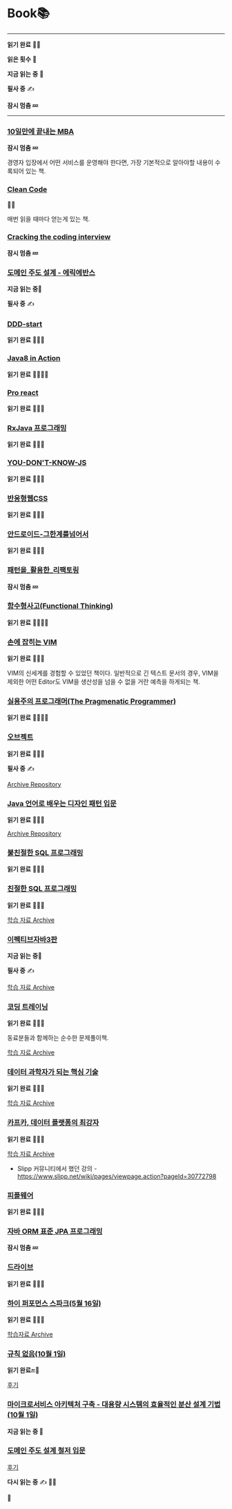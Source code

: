 # Book📚

---



**읽기 완료** 📕🔚



**읽은 횟수** 🌟

**지금 읽는 중** 🔖

**필사 중** ✍

**잠시 멈춤 💤**

---
### [10일만에 끝내는 MBA](/10일%20만에%20끝내는%20MBA)

**잠시 멈춤 💤**

경영자 입장에서 어떤 서비스를 운영해야 한다면, 가장 기본적으로 알아야할 내용이 수록되어 있는 책.



### [Clean Code](/Clean%20Code)

🌟🌟


매번 읽을 때마다 얻는게 있는 책.



### [Cracking the coding interview](/Cracking%20the%20coding%20interview)

**잠시 멈춤 💤**



### [도메인 주도 설계 - 에릭에반스](/ddd)

**지금 읽는 중**🔖

**필사 중** ✍



### [DDD-start](/DDD-start)

**읽기 완료** 📕🔚🌟



### [Java8 in Action](/Java8%20in%20Action)

**읽기 완료** 📕🔚🌟🌟



### [Pro react](/Pro%20react)

**읽기 완료** 📕🔚🌟



### [RxJava 프로그래밍](/RxJava%20프로그래밍)

**읽기 완료** 📕🔚🌟



### [YOU-DON'T-KNOW-JS](/YOU-DON'T-KNOW-JS)

**읽기 완료** 📕🔚🌟



### [반응형웹CSS](/반응형웹CSS)

**읽기 완료** 📕🔚🌟



### [안드로이드-그한계를넘어서](/안드로이드-그한계를넘어서)

**읽기 완료** 📕🔚🌟



### [패턴을_활용한_리팩토링](/패턴을_활용한_리팩토링)

**잠시 멈춤 💤**



### [함수형사고(Functional Thinking)](https://github.com/LenKIM/Book/tree/master/%ED%95%A8%EC%88%98%ED%98%95%EC%82%AC%EA%B3%A0(Functional%20Thinking))

**읽기 완료** 📕🔚🌟🌟



### [손에 잡히는 VIM](손에%20잡히는%20VIM.md)

**읽기 완료** 📕🔚🌟

VIM의 신세계를 경험할 수 있었던 책이다. 일반적으로 긴 텍스트 문서의 경우, VIM을 제외한 어떤 Editor도 VIM을 생산성을 넘을 수 없을 거란 예측을 하게되는 책.



### [실용주의 프로그래머(The Pragmenatic Programmer)](실용주의%20프로그래머(The%20Pragmenatic%20Programmer).md)

**읽기 완료** 📕🔚🌟🌟



### [오브젝트](https://wikibook.co.kr/object/)

**읽기 완료** 📕🔚🌟

**필사 중** ✍

[Archive Repository](https://github.com/LenKIM/object-book)



### [Java 언어로 배우는 디자인 패턴 입문](http://www.yes24.com/Product/Goods/2918928)

**읽기 완료** 📕🔚🌟

[Archive Repository](https://github.com/LenKIM/DesignPattern)




### [불친절한 SQL 프로그래밍](http://www.yes24.com/Product/Goods/64391533)

**읽기 완료** 📕🔚🌟

### [친절한 SQL 프로그래밍](http://www.yes24.com/Product/Goods/61254539)

**읽기 완료** 📕🔚🌟

[학습 자료 Archive](https://github.com/sql-study/archive/tree/SummaryByLen)




### [이펙티브자바3판](https://blog.insightbook.co.kr/2018/10/24/%EC%9D%B4%ED%8E%99%ED%8B%B0%EB%B8%8C-%EC%9E%90%EB%B0%94-3%ED%8C%90effective-java-3-e/)

**지금 읽는 중**🔖

**필사 중** ✍

[학습 자료 Archive](https://github.com/LenKIM/everyone-is-effective-java-study)



### [코딩 트레이닝](http://www.yes24.com/Product/Goods/30076865?OzSrank=1)

**읽기 완료** 📕🔚🌟

동료분들과 함께하는 순수한 문제풀이책.

[학습 자료 Archive](https://github.com/LenKIM/coding-trainning)



### [데이터 과학자가 되는 핵심 기술](http://www.acornpub.co.kr/book/principle-data-science)

**읽기 완료** 📕🔚🌟

[학습 자료 Archive](https://github.com/LenKIM/Show-me-the-data-science/tree/master/03.Principles-of-Data-Science)



### [카프카, 데이터 플랫폼의 최강자](http://www.yes24.com/Product/Goods/59789254)

**읽기 완료** 📕🔚🌟

[학습 자료 Archive](https://github.com/LenKIM/Show-me-the-data-science/blob/master/02.BigData/kafka/Summary.md)

- Slipp 커뮤니티에서 했던 강의 -https://www.slipp.net/wiki/pages/viewpage.action?pageId=30772798



### [피플웨어](http://www.kyobobook.co.kr/product/detailViewKor.laf?mallGb=KOR&ejkGb=KOR&linkClass=3302&barcode=9788966261109)

**읽기 완료** 📕🔚🌟



### [자바 ORM 표준 JPA 프로그래밍](http://www.kyobobook.co.kr/product/detailViewKor.laf?ejkGb=KOR&mallGb=KOR&barcode=9788960777330&orderClick=LAG&Kc=)

**잠시 멈춤 💤**



### [드라이브](http://www.yes24.com/Product/Goods/5819980?scode=032&OzSrank=10)

**읽기 완료** 📕🔚🌟



### [하이 퍼포먼스 스파크(5월 16일)](http://www.yes24.com/Product/Goods/5819980?scode=032&OzSrank=10)

**읽기 완료** 📕🔚🌟

[학습자료 Archive](https://github.com/LenKIM/Show-me-the-data-science/tree/master/05.Spark%26Scala/HighPerformanceSpark)



### [규칙 없음(10월 1일)](http://www.kyobobook.co.kr/product/detailViewKor.laf?ejkGb=KOR&mallGb=KOR&barcode=9788925599632&orderClick=LAG&Kc=)

**읽기 완료**🔚🌟

[후기](https://happy-coding-day.tistory.com/104)


### [마이크로서비스 아키텍처 구축 - 대용량 시스템의 효율적인 분산 설계 기법(10월 1일)](http://www.kyobobook.co.kr/product/detailViewKor.laf?ejkGb=KOR&mallGb=KOR&barcode=9788968483417&orderClick=LEa&Kc=)

**지금 읽는 중 🔖**



### [도메인 주도 설계 철저 입문](https://wikibook.co.kr/ddd/)

[후기](https://happy-coding-day.tistory.com/109)

**다시 읽는 중** ✍ 🔖🔚

🌟


